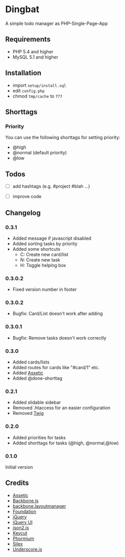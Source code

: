 # Dingbat

A simple todo manager as PHP-Single-Page-App


## Requirements

* PHP 5.4 and higher
* MySQL 5.1 and higher


## Installation

* import `setup/install.sql`
* edit `config.php`
* chmod `tmp/cache` to `777`


## Shorttags

### Priority

You can use the following shorttags for setting priority:

* @high
* @normal (default priority)
* @low


## Todos

- [ ] add hashtags (e.g. #project #blah ...)
- [ ] improve code


## Changelog

### 0.3.1

* Added message if javascript disabled
* Added sorting tasks by priority
* Added some shortcuts
    * C: Create new card/list
    * N: Create new task
    * H: Toggle helping box

### 0.3.0.2

* Fixed version number in footer

### 0.3.0.2

* Bugfix: Card/List doesn't work after adding

### 0.3.0.1

* Bugfix: Remove tasks doesn't work correctly

### 0.3.0

* Added cards/lists
* Added routes for cards like "#card/1" etc.
* Added [Assetic](http://github.com/kriswallsmith/assetic)
* Added @done-shorttag

### 0.2.1

* Added slidable sidebar
* Removed .htaccess for an easier configuration
* Removed [Twig](http://twig.sensiolabs.org/)

### 0.2.0

* Added priorities for tasks
* Added shorttags for tasks (@high, @normal,@low)

### 0.1.0

Initial version


## Credits

* [Assetic](http://github.com/kriswallsmith/assetic)
* [Backbone.js](http://backbonejs.org/)
* [backbone.layoutmanager](https://github.com/tbranyen/backbone.layoutmanager)
* [Foundation](http://foundation.zurb.com/)
* [jQuery](http://jquery.com/)
* [jQuery UI](http://jqueryui.com/)
* [json2.js](http://github.com/douglascrockford/JSON-js)
* [Keycut](http://github.com/duncannz/keycut)
* [Phormium](http://github.com/ihabunek/phormium)
* [Silex](http://silex.sensiolabs.org/)
* [Underscore.js](http://underscorejs.org/)
